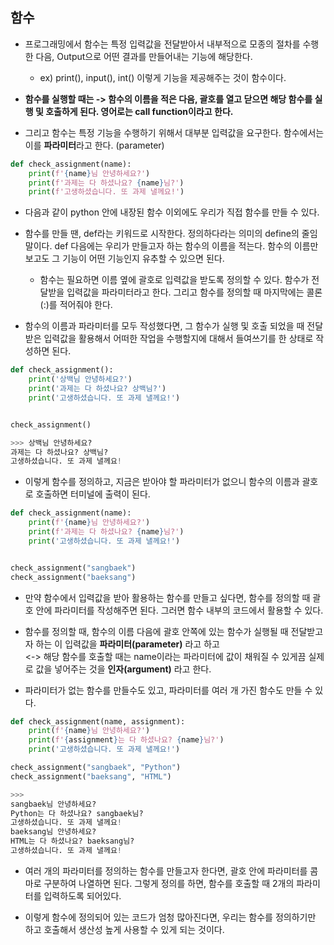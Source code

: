 ## 함수
- 프로그래밍에서 함수는 특정 입력값을 전달받아서 내부적으로 모종의 절차를 수행한 다음, Output으로 어떤 결과를 만들어내는 기능에 해당한다.
  - ex) print(), input(), int() 이렇게 기능을 제공해주는 것이 함수이다.

- **함수를 실행할 때는 -> 함수의 이름을 적은 다음, 괄호를 열고 닫으면 해당 함수를 실행 및 호출하게 된다. 영어로는 call function이라고 한다.** 
- 그리고 함수는 특정 기능을 수행하기 위해서 대부분 입력값을 요구한다. 함수에서는 이를 **파라미터**라고 한다. (parameter)

```python
def check_assignment(name):
    print(f'{name}님 안녕하세요?')
    print(f'과제는 다 하셨나요? {name}님?')
    print(f'고생하셨습니다. 또 과제 낼께요!')
```

- 다음과 같이 python 안에 내장된 함수 이외에도 우리가 직접 함수를 만들 수 있다.
- 함수를 만들 땐, def라는 키워드로 시작한다. 정의하다라는 의미의 define의 줄임말이다. def 다음에는 우리가 만들고자 하는 함수의 이름을 적는다. 함수의 이름만 보고도 그 기능이 어떤 기능인지 유추할 수 있으면 된다.
  - 함수는 필요하면 이름 옆에 괄호로 입력값을 받도록 정의할 수 있다. 함수가 전달받을 입력값을 파라미터라고 한다. 그리고 함수를 정의할 때 마지막에는 콜론(:)를 적어줘야 한다.

- 함수의 이름과 파라미터를 모두 작성했다면, 그 함수가 실행 및 호출 되었을 때 전달받은 입력값을 활용해서 어떠한 작업을 수행할지에 대해서 들여쓰기를 한 상태로 작성하면 된다.  

```python
def check_assignment():
    print('상백님 안녕하세요?')
    print('과제는 다 하셨나요? 상백님?')
    print('고생하셨습니다. 또 과제 낼께요!')


check_assignment()

>>> 상백님 안녕하세요?
과제는 다 하셨나요? 상백님?
고생하셨습니다. 또 과제 낼께요!
```

- 이렇게 함수를 정의하고, 지금은 받아야 할 파라미터가 없으니 함수의 이름과 괄호로 호출하면 터미널에 출력이 된다.


```python
def check_assignment(name):
    print(f'{name}님 안녕하세요?')
    print(f'과제는 다 하셨나요? {name}님?')
    print('고생하셨습니다. 또 과제 낼께요!')


check_assignment("sangbaek")
check_assignment("baeksang")
```

- 만약 함수에서 입력값을 받아 활용하는 함수를 만들고 싶다면, 함수를 정의할 때 괄호 안에 파라미터를 작성해주면 된다. 그러면 함수 내부의 코드에서 활용할 수 있다.

- 함수를 정의할 때, 함수의 이름 다음에 괄호 안쪽에 있는 함수가 실행될 때 전달받고자 하는 이 입력값을 **파라미터(parameter)** 라고 하고      
  <-> 해당 함수를 호출할 때는 name이라는 파라미터에 값이 채워질 수 있게끔 실제로 값을 넣어주는 것을 **인자(argument)** 라고 한다.


* 파라미터가 없는 함수를 만들수도 있고, 파라미터를 여러 개 가진 함수도 만들 수 있다.


```python
def check_assignment(name, assignment):
    print(f'{name}님 안녕하세요?')
    print(f'{assignment}는 다 하셨나요? {name}님?')
    print('고생하셨습니다. 또 과제 낼께요!')

check_assignment("sangbaek", "Python")
check_assignment("baeksang", "HTML")

>>>
sangbaek님 안녕하세요?
Python는 다 하셨나요? sangbaek님?
고생하셨습니다. 또 과제 낼께요!
baeksang님 안녕하세요?
HTML는 다 하셨나요? baeksang님?
고생하셨습니다. 또 과제 낼께요!
```

- 여러 개의 파라미터를 정의하는 함수를 만들고자 한다면, 괄호 안에 파라미터를 콤마로 구분하여 나열하면 된다. 그렇게 정의를 하면, 함수를 호출할 때 2개의 파라미터를 입력하도록 되어있다.

- 이렇게 함수에 정의되어 있는 코드가 엄청 많아진다면, 우리는 함수를 정의하기만 하고 호출해서 생산성 높게 사용할 수 있게 되는 것이다.
